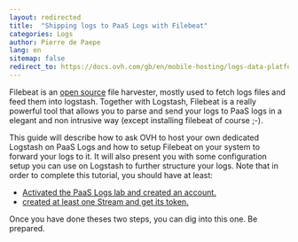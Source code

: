 ```yaml
---
layout: redirected
title:  "Shipping logs to PaaS Logs with Filebeat"
categories: Logs
author: Pierre de Paepe
lang: en
sitemap: false
redirect_to: https://docs.ovh.com/gb/en/mobile-hosting/logs-data-platform/filebeat-logs/
---
```


Filebeat is an [open source](https://github.com/elastic/beats/tree/master/filebeat) file harvester, mostly used to fetch logs files and feed them into logstash. Together with Logstash, Filebeat is a really powerful tool that allows you to parse and send your logs to PaaS logs in a elegant and non intrusive way (except installing filebeat of course ;-). 

This guide will describe how to ask OVH to host your own dedicated Logstash on PaaS Logs and how to setup Filebeat on your system to forward your logs to it. It will also present you with some configuration setup you can use on Logstash to further structure your logs. Note that in order to complete this tutorial, you should have at least: 

  - [Activated the PaaS Logs lab and created an account.](/kb/en/logs/quick-start.html#account)
  - [created at least one Stream and get its token.](/kb/en/logs/quick-start.html#streams)

Once you have done theses two steps, you can dig into this one. Be prepared. 

